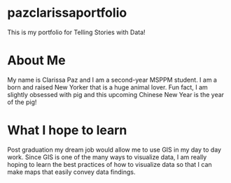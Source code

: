 # pazclarissaportfolio
This is my portfolio for Telling Stories with Data! 

# About Me 
My name is Clarissa Paz and I am a second-year MSPPM student. I am a born and raised New Yorker that is a huge animal lover. Fun fact, I am slightly obsessed with pig and this upcoming Chinese New Year is the year of the pig! 

# What I hope to learn 
Post graduation my dream job would allow me to use GIS in my day to day work. Since GIS is one of the many ways to visualize data, I am really hoping to learn the best practices of how to visualize data so that I can make maps that easily convey data findings. 
